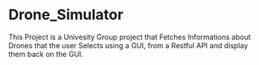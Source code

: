 # Drone_Simulator

This Project is a Univesity Group project that Fetches Informations about Drones that the user Selects using a GUI, from a Restful API and display them back on the GUI. 
